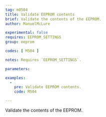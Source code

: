 ```yaml
---
tag: m0504
title: Validate EEPROM contents
brief: Validate the contents of the EEPROM.
author: ManuelMcLure

experimental: false
requires: EEPROM_SETTINGS
group: eeprom

codes: [ M504 ]

notes: Requires `EEPROM_SETTINGS`.

parameters:

examples:
  -
    pre: Validate EEPROM contents.
    code: M504

---
```


Validate the contents of the EEPROM.
